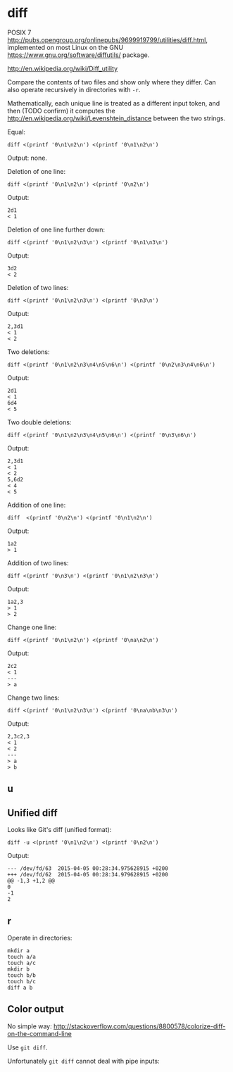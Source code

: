 # diff

POSIX 7 <http://pubs.opengroup.org/onlinepubs/9699919799/utilities/diff.html>, implemented on most Linux on the GNU <https://www.gnu.org/software/diffutils/> package.

<http://en.wikipedia.org/wiki/Diff_utility>

Compare the contents of two files and show only where they differ. Can also operate recursively in directories with `-r`.

Mathematically, each unique line is treated as a different input token, and then (TODO confirm) it computes the <http://en.wikipedia.org/wiki/Levenshtein_distance> between the two strings.

Equal:

    diff <(printf '0\n1\n2\n') <(printf '0\n1\n2\n')

Output: none.

Deletion of one line:

    diff <(printf '0\n1\n2\n') <(printf '0\n2\n')

Output:

    2d1
    < 1

Deletion of one line further down:

    diff <(printf '0\n1\n2\n3\n') <(printf '0\n1\n3\n')

Output:

    3d2
    < 2

Deletion of two lines:

    diff <(printf '0\n1\n2\n3\n') <(printf '0\n3\n')

Output:

    2,3d1
    < 1
    < 2

Two deletions:

    diff <(printf '0\n1\n2\n3\n4\n5\n6\n') <(printf '0\n2\n3\n4\n6\n')

Output:

    2d1
    < 1
    6d4
    < 5

Two double deletions:

    diff <(printf '0\n1\n2\n3\n4\n5\n6\n') <(printf '0\n3\n6\n')

Output:

    2,3d1
    < 1
    < 2
    5,6d2
    < 4
    < 5

Addition of one line:

    diff  <(printf '0\n2\n') <(printf '0\n1\n2\n')

Output:

    1a2
    > 1

Addition of two lines:

    diff <(printf '0\n3\n') <(printf '0\n1\n2\n3\n')

Output:

    1a2,3
    > 1
    > 2

Change one line:

    diff <(printf '0\n1\n2\n') <(printf '0\na\n2\n')

Output:

    2c2
    < 1
    ---
    > a

Change two lines:

    diff <(printf '0\n1\n2\n3\n') <(printf '0\na\nb\n3\n')

Output:

    2,3c2,3
    < 1
    < 2
    ---
    > a
    > b

## u

## Unified diff

Looks like Git's diff (unified format):

    diff -u <(printf '0\n1\n2\n') <(printf '0\n2\n')

Output:

    --- /dev/fd/63	2015-04-05 00:28:34.975628915 +0200
    +++ /dev/fd/62	2015-04-05 00:28:34.979628915 +0200
    @@ -1,3 +1,2 @@
    0
    -1
    2

## r

Operate in directories:

    mkdir a
    touch a/a
    touch a/c
    mkdir b
    touch b/b
    touch b/c
    diff a b

## Color output

No simple way: <http://stackoverflow.com/questions/8800578/colorize-diff-on-the-command-line>

Use `git diff`.

Unfortunately `git diff` cannot deal with pipe inputs:
